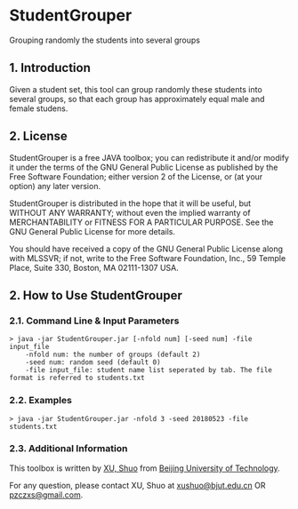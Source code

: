 # StudentGrouper
Grouping randomly the students into several groups

## 1. Introduction
Given a student set, this tool can group randomly these students into several groups, so that each group has approximately equal male and female studens.

## 2. License
StudentGrouper is a free JAVA toolbox; you can redistribute it and/or modify it under the terms of the GNU General Public License as published by the Free Software Foundation; either version 2 of the License, or (at your option) any later version.

StudentGrouper is distributed in the hope that it will be useful, but WITHOUT ANY WARRANTY; without even the implied warranty of MERCHANTABILITY or FITNESS FOR A PARTICULAR PURPOSE. See the GNU General Public License for more details.

You should have received a copy of the GNU General Public License along with MLSSVR; if not, write to the Free Software Foundation, Inc., 59 Temple Place, Suite 330, Boston, MA 02111-1307 USA.

## 2. How to Use StudentGrouper

### 2.1. Command Line & Input Parameters
```
> java -jar StudentGrouper.jar [-nfold num] [-seed num] -file input_file
    -nfold num: the number of groups (default 2)
    -seed num: random seed (default 0)
    -file input_file: student name list seperated by tab. The file format is referred to students.txt
```
### 2.2. Examples
```
> java -jar StudentGrouper.jar -nfold 3 -seed 20180523 -file students.txt
```

### 2.3. Additional Information

This toolbox is written by [XU, Shuo](http://54xushuo.net/wiki/) from [Beijing University of Technology](http://www.bjut.edu.cn). 

For any question, please contact XU, Shuo at <xushuo@bjut.edu.cn> OR <pzczxs@gmail.com>.
